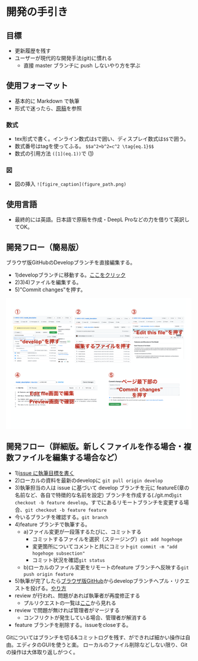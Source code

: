 # 開発の手引き

## 目標

- 更新履歴を残す
- ユーザーが現代的な開発手法(git)に慣れる
  - 直接 master ブランチに push しないやり方を学ぶ

## 使用フォーマット

  - 基本的に Markdown で執筆
  - 形式で迷ったら、[原稿](../descript/)を参照

### 数式

  - tex形式で書く。インライン数式は`$`で囲い、ディスプレイ数式は`$$`で囲う。
  - 数式番号はtagを使ってふる。 `$$a^2+b^2=c^2 \tag{eq.1}$$`
  - 数式の引用方法 `([1](eq.1))`で ([1](eq.1))

### 図

  - 図の挿入 `![figire_caption](figure_path.png)`

## 使用言語

  - 最終的には英語。日本語で原稿を作成・DeepL Proなどの力を借りて英訳してOK。

## 開発フロー（簡易版）

ブラウザ版GitHubのDevelopブランチを直接編集する。

  - 1)developブランチに移動する。[ここをクリック](https://github.com/MIROC-DOC/model_description/tree/develop)
  - 2)3)4)ファイルを編集する。
  - 5)"Commit changes"を押す。

<img src="./210712_MIROC_GitHub_develop.key-1.png" width=800x>
  
## 開発フロー（詳細版。新しくファイルを作る場合・複数ファイルを編集する場合など）

  - 1)[issue に執筆目標を書く](https://github.com/MIROC-DOC/model_description/issues)
  - 2)ローカルの資料を最新のdevelopに `git pull origin develop`
  - 3)執筆担当の人は issue に基づいて develop ブランチを元に featureE(章の名前など、各自で特徴的な名前を設定) ブランチを作成する(./git.md)`git checkout -b feature develop`。すでにあるリモートブランチを変更する場合、`git checkout -b feature feature`
  - 今いるブランチを確認する。`git branch`
  - 4)feature ブランチで執筆する。
    - a)ファイル変更が一段落するたびに、コミットする
      - コミットするファイルを選択（ステージング）`git add hogehoge`
      - 変更箇所についてコメントと共にコミット`git commit -m "add hogehoge subsection"`
      - コミット状況を確認`git status`
    - b)ローカルのファイル変更をリモートのfeature ブランチへ反映する`git push origin feature`
  - 5)執筆が完了したら[ブラウザ版GitHub](https://github.com/MIROC-DOC/model_description)からdevelopブランチへプル・リクエストを投げる。[やり方](https://docs.github.com/ja/github/collaborating-with-issues-and-pull-requests/creating-a-pull-request#creating-the-pull-request)
  - review が行われ、問題があれば執筆者が再度修正する
    - プルリクエストの一覧は[ここ](https://github.com/pulls)から見れる
  - review で問題が無ければ管理者がマージする
    - コンフリクトが発生している場合、管理者が解消する
  - feature ブランチを削除する。issueをcloseする。

Gitについてはブランチを切る&コミットログを残す、ができれば細かい操作は自由。エディタのGUIを使うと楽。
ローカルのファイル削除などしない限り、Gitの操作は大体取り返しがつく。
